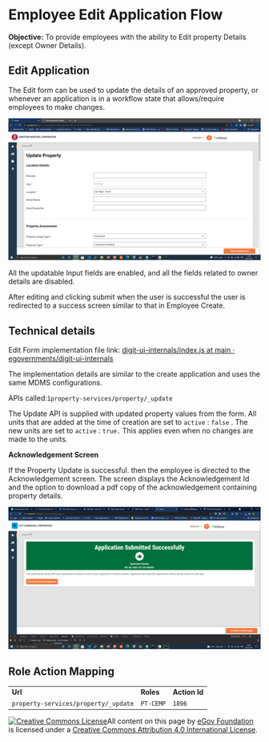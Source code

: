 # Employee Edit Application Flow

**Objective:** To provide employees with the ability to Edit property Details (except Owner Details).

## **Edit Application**

The Edit form can be used to update the details of an approved property, or whenever an application is in a workflow state that allows/require employees to make changes.

![](<../../../../../.gitbook/assets/image (241).png>)

All the updatable Input fields are enabled, and all the fields related to owner details are disabled.

After editing and clicking submit when the user is successful the user is redirected to a success screen similar to that in Employee Create.

## **Technical details**

Edit Form implementation file link: [<img src="https://github.com/fluidicon.png" alt="" data-size="line">digit-ui-internals/index.js at main · egovernments/digit-ui-internals](https://github.com/egovernments/digit-ui-internals/blob/main/packages/modules/pt/src/pages/employee/EditApplication/index.js)

The implementation details are similar to the create application and uses the same MDMS configurations.

APIs called:`1property-services/property/_update`

The Update API is supplied with updated property values from the form. All units that are added at the time of creation are set to `active` : `false` . The new units are set to `active` : `true.` This applies even when no changes are made to the units.

**Acknowledgement Screen**

If the Property Update is successful. then the employee is directed to the Acknowledgement screen. The screen displays the Acknowledgement Id and the option to download a pdf copy of the acknowledgement containing property details.

![](<../../../../../.gitbook/assets/image (212) (1).png>)

## **Role Action Mapping**

|                                      |           |               |
| ------------------------------------ | --------- | ------------- |
| **Url**                              | **Roles** | **Action Id** |
| `property-services/property/_update` | `PT-CEMP` | `1896`        |

[![Creative Commons License](https://i.creativecommons.org/l/by/4.0/80x15.png)](http://creativecommons.org/licenses/by/4.0/)All content on this page by [eGov Foundation ](https://egov.org.in/)is licensed under a [Creative Commons Attribution 4.0 International License](http://creativecommons.org/licenses/by/4.0/).
